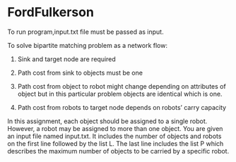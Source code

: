 # FordFulkerson

To run program,input.txt file must be passed as input.

To solve bipartite matching problem as a network flow:

1. Sink and target node are required

2. Path cost from sink to objects must be one

3. Path cost from object to robot might change depending on attributes of object but in this particular problem objects are identical which is one.

4. Path cost from robots to target node depends on robots’ carry capacity


In this assignment, each
object should be assigned to a single robot. However, a robot may be assigned to more than one
object. You are given an input file named input.txt. It includes the number of objects and robots on
the first line followed by the list L. The last line includes the list P which describes the maximum
number of objects to be carried by a specific robot.
